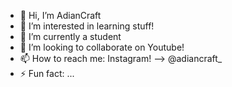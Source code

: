 - 👋 Hi, I’m AdianCraft
- 👀 I’m interested in learning stuff!
- 🌱 I’m currently a student
- 💞️ I’m looking to collaborate on Youtube!
- 📫 How to reach me: Instagram! --> @adiancraft_
- ⚡ Fun fact: ...

<!---
AdianHill/AdianHill is a ✨ special ✨ repository because its `README.md` (this file) appears on your GitHub profile.
You can click the Preview link to take a look at your changes.
--->
